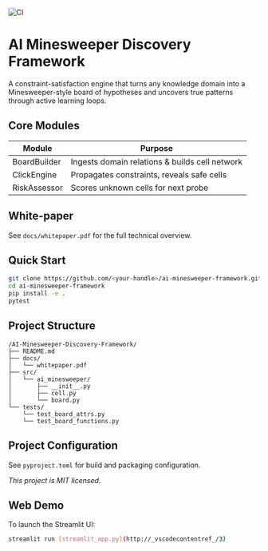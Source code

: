 ![CI](https://github.com/GenghisDarb/AI-Minesweeper-Discovery-Framework/actions/workflows/ci.yml/badge.svg)

# AI Minesweeper Discovery Framework

A constraint-satisfaction engine that turns any knowledge domain into a Minesweeper-style board of hypotheses and uncovers true patterns through active learning loops.

## Core Modules

| Module         | Purpose                                                      |
| -------------- | ------------------------------------------------------------ |
| BoardBuilder   | Ingests domain relations & builds cell network               |
| ClickEngine    | Propagates constraints, reveals safe cells                   |
| RiskAssessor   | Scores unknown cells for next probe                          |

## White-paper

See `docs/whitepaper.pdf` for the full technical overview.

## Quick Start

```bash
git clone https://github.com/<your-handle>/ai-minesweeper-framework.git
cd ai-minesweeper-framework
pip install -e .
pytest
```

## Project Structure

```
/AI-Minesweeper-Discovery-Framework/
├── README.md
├── docs/
│   └── whitepaper.pdf
├── src/
│   └── ai_minesweeper/
│       ├── __init__.py
│       ├── cell.py
│       └── board.py
└── tests/
    └── test_board_attrs.py
    └── test_board_functions.py
```

## Project Configuration

See `pyproject.toml` for build and packaging configuration.

*This project is MIT licensed.*
<!-- keep CI warm -->
## Web Demo

To launch the Streamlit UI:

```bash
streamlit run [streamlit_app.py](http://_vscodecontentref_/3)
```
